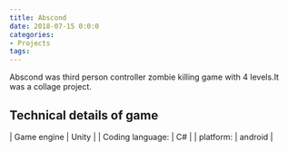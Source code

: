 ```yaml
---
title: Abscond
date: 2018-07-15 0:0:0
categories:
- Projects
tags:
---
```


Abscond was third person controller zombie killing game with 4 levels.It was a collage project.


## Technical details of game

| Game engine | Unity |
| Coding language: | C# |
| platform: | android |
